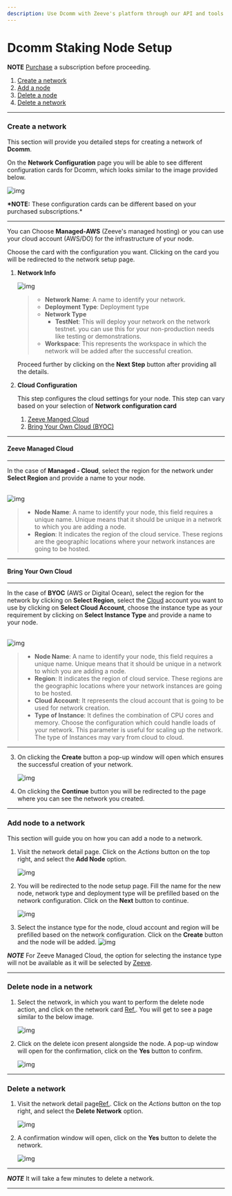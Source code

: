 ```yaml
---
description: Use Dcomm with Zeeve's platform through our API and tools. Our documentation provides technical details on authentication, making requests and handling responses for interacting with Dcomm and the Zeeve platform.
---
```

# Dcomm Staking Node Setup

**NOTE** [Purchase](./subscriptions.md) a subscription before proceeding.

1. [Create a network](#create-a-network)
2. [Add a node](#add-node-to-a-network)
3. [Delete a node](#delete-node-in-a-network)
4. [Delete a network](#delete-a-network)

---

### **Create a network**

This section will provide you detailed steps for creating a network of **Dcomm**.

On the **Network Configuration** page you will be able to see different configuration cards for Dcomm, which looks similar to the image provided below.

![img](./images/dcomm/dcommNetworkConfiguration.png)

**\*NOTE:** These configuration cards can be different based on your purchased subscriptions.\*

---

You can Choose **Managed-AWS** (Zeeve's managed hosting) or you can use your cloud account (AWS/DO) for the infrastructure of your node.

Choose the card with the configuration you want. Clicking on the card you will be redirected to the network setup page.

1. **Network Info**

   ![img](./images/dcomm/dcommCreateNetwork-1.png)
   &nbsp;

   > - **Network Name**: A name to identify your network.
   > - **Deployment Type**: Deployment type
   > - **Network Type**
   >   - **TestNet**: This will deploy your network on the network testnet. you can use this for your non-production needs like testing or demonstrations.
   > - **Workspace**: This represents the workspace in which the network will be added after the successful creation.

   Proceed further by clicking on the **Next Step** button after providing all the details.

2. **Cloud Configuration**

   This step configures the cloud settings for your node. This step can vary based on your selection of **Network configuration card**

   1. [Zeeve Manged Cloud](#zeeve-managed-cloud)
   2. [Bring Your Own Cloud (BYOC)](#bring-your-own-cloud)

---

#### Zeeve Managed Cloud

---

In the case of **Managed - Cloud**, select the region for the network under **Select Region** and provide a name to your node.<br></br>

![img](./images/dcomm/dcommCreateNetworkMANAGED.png)
&nbsp;

> - **Node Name**: A name to identify your node, this field requires a unique name. Unique means that it should be unique in a network to which you are adding a node.
> - **Region**: It indicates the region of the cloud service. These regions are the geographic locations where your network instances are going to be hosted.

---

#### Bring Your Own Cloud

---

In the case of **BYOC** (AWS or Digital Ocean), select the region for the network by clicking on **Select Region**, select the [Cloud](./cloud_authorization.md) account you want to use by clicking on **Select Cloud Account**, choose the instance type as your requirement by clicking on **Select Instance Type** and provide a name to your node.<br></br>

![img](./images/dcomm/dcommCreateNetworkBYOC.png)
&nbsp;

> - **Node Name**: A name to identify your node, this field requires a unique name. Unique means that it should be unique in a network to which you are adding a node.
> - **Region**: It indicates the region of cloud service. These regions are the geographic locations where your network instances are going to be hosted.
> - **Cloud Account**: It represents the cloud account that is going to be used for network creation.
> - **Type of Instance**: It defines the combination of CPU cores and memory. Choose the configuration which could handle loads of your network. This parameter is useful for scaling up the network. The type of Instances may vary from cloud to cloud.

---

3. On clicking the **Create** button a pop-up window will open which ensures the successful creation of your network.

   ![img](./images/createNetworkSuccessModal.png)
   &nbsp;

4. On clicking the **Continue** button you will be redirected to the page where you can see the network you created.

---

### **Add node to a network**

This section will guide you on how you can add a node to a network.

1. Visit the network detail page. Click on the _Actions_ button on the top right, and select the **Add Node** option.

   ![img](./images/dcomm/dcommNetworkActions.png)
   &nbsp;

2. You will be redirected to the node setup page. Fill the name for the new node, network type and deployment type will be prefilled based on the network configuration. Click on the **Next** button to continue.

   ![img](./images/dcomm/dcommAddNode-1.png)
   &nbsp;

3. Select the instance type for the node, cloud account and region will be prefilled based on the network configuration. Click on the **Create** button and the node will be added.
   ![img](./images/dcomm/dcommAddNode-2.png)
   &nbsp;

**_NOTE_** For Zeeve Managed Cloud, the option for selecting the instance type will not be available as it will be selected by [Zeeve](https://zeeve.io).

---

### **Delete node in a network**

1. Select the network, in which you want to perform the delete node action, and click on the network card [Ref.](./View_your_network_and_nodes.md). You will get to see a page similar to the below image.

   ![img](./images/dcomm/dcommNetworkActions.png)
   &nbsp;

2. Click on the delete icon present alongside the node. A pop-up window will open for the confirmation, click on the **Yes** button to confirm.

   ![img](./images/dcomm/dcommDeleteNodeModal.png)
   &nbsp;

---

### **Delete a network**

1. Visit the network detail page[Ref.](./View_your_network_and_nodes.md). Click on the _Actions_ button on the top right, and select the **Delete Network** option.

   ![img](./images/dcomm/dcommNetworkActions.png)
   &nbsp;

2. A confirmation window will open, click on the **Yes** button to delete the network.

   ![img](./images/dcomm/dcommDeleteNetworkModal.png)
   &nbsp;

---

**_NOTE_** It will take a few minutes to delete a network.

---
